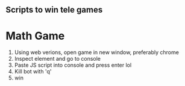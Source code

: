 ## Scripts to win tele games

# Math Game
  1) Using web verions, open game in new window, preferably chrome
  2) Inspect element and go to console
  3) Paste JS script into console and press enter lol
  4) Kill bot with 'q'
  5) win
